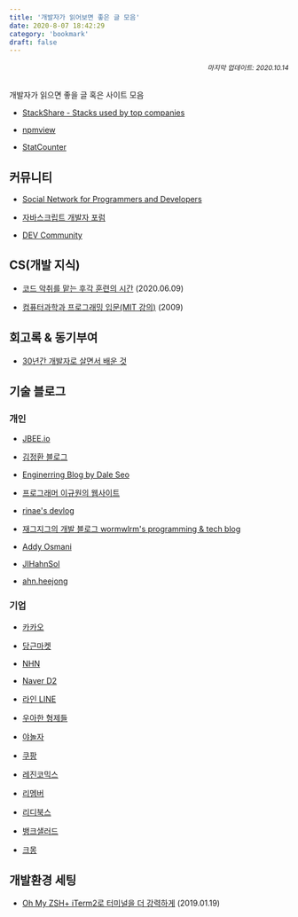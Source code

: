 ```yaml
---
title: '개발자가 읽어보면 좋은 글 모음'
date: 2020-8-07 18:42:29
category: 'bookmark'
draft: false
---
```


<div style="font-size: 12px; font-style: italic; text-align: right;">
마지막 업데이트: 2020.10.14
</div>

<br />

개발자가 읽으면 좋을 글 혹은 사이트 모음

- [StackShare - Stacks used by top companies](https://stackshare.io/)

- [npmview](https://npmview.now.sh/)

- [StatCounter](https://gs.statcounter.com/)

## 커뮤니티

- [Social Network for Programmers and Developers](https://morioh.com/explore)

- [자바스크립트 개발자 포럼](https://jsdev.kr/)

- [DEV Community](https://dev.to/)

## CS(개발 지식)

- [코드 악취를 맡는 후각 훈련의 시간](https://helloworld.kurly.com/blog/rms-refactoring/) (2020.06.09)

- [컴퓨터과학과 프로그래밍 입문(MIT 강의)](http://www.snow.or.kr/lecture/applied_sciences/computer_science/4997.html) (2009)

## 회고록 & 동기부여

- [30년간 개발자로 살면서 배운 것](https://taegon.kim/archives/6546)

## 기술 블로그

### 개인

- [JBEE.io](https://jbee.io/)

- [김정환 블로그](http://jeonghwan-kim.github.io/)

- [Enginerring Blog by Dale Seo](https://www.daleseo.com/)

- [프로그래머 이규원의 웹사이트](https://gyuwon.github.io/)

- [rinae's devlog](https://rinae.dev/)

- [재그지그의 개발 블로그 wormwlrm's programming & tech blog](https://wormwlrm.github.io/)

- [Addy Osmani](https://medium.com/@addyosmani)

- [JIHahnSol](https://velog.io/@zansol)

- [ahn.heejong](https://ahnheejong.name/)

### 기업

- [카카오](https://tech.kakao.com/)

- [당근마켓](https://medium.com/daangn)

- [NHN](https://meetup.toast.com/)

- [Naver D2](https://d2.naver.com/helloworld)

- [라인 LINE](https://engineering.linecorp.com/ko/blog/)

- [우아한 형제들](https://woowabros.github.io/)

- [야놀자](https://yanolja.github.io/)

- [쿠팡](https://medium.com/coupang-tech)

- [레진코믹스](https://tech.lezhin.com/)

- [리멤버](https://blog.dramancompany.com/)

- [리디북스](https://www.ridicorp.com/blog/)

- [뱅크샐러드]([https://blog.banksalad.com/tech/)

- [크몽](https://brunch.co.kr/magazine/kmong-tech)

## 개발환경 세팅

- [Oh My ZSH+ iTerm2로 터미널을 더 강력하게](https://medium.com/harrythegreat/oh-my-zsh-iterm2%EB%A1%9C-%ED%84%B0%EB%AF%B8%EB%84%90%EC%9D%84-%EB%8D%94-%EA%B0%95%EB%A0%A5%ED%95%98%EA%B2%8C-a105f2c01bec) (2019.01.19)
